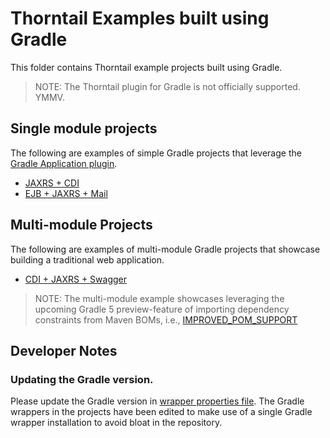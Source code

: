 # Thorntail Examples built using Gradle
This folder contains Thorntail example projects built using Gradle.

> NOTE: The Thorntail plugin for Gradle is not officially supported. YMMV.

## Single module projects
The following are examples of simple Gradle projects that leverage the [Gradle Application plugin](https://docs.gradle.org/current/userguide/application_plugin.html).
 
* [JAXRS + CDI](jaxrs-cdi)
* [EJB + JAXRS + Mail](ejb-jaxrs-mail)

## Multi-module Projects
The following are examples of multi-module Gradle projects that showcase building a traditional web application.

* [CDI + JAXRS + Swagger](multi-module)

> NOTE: The multi-module example showcases leveraging the upcoming Gradle 5 preview-feature of importing dependency
>  constraints from Maven BOMs, i.e., 
> [IMPROVED_POM_SUPPORT](https://docs.gradle.org/current/userguide/managing_transitive_dependencies.html#sec:bom_import)

## Developer Notes

### Updating the Gradle version.

Please update the Gradle version in [wrapper properties file](gradle/wrapper/gradle-wrapper.properties). The Gradle
wrappers in the projects have been edited to make use of a single Gradle wrapper installation to avoid bloat in the
repository.
